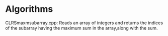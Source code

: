 # Algorithms
CLRSmaxmsubarray.cpp:
Reads an array of integers and returns the indices of the subarray having the maximum sum in the array,along with the sum.
